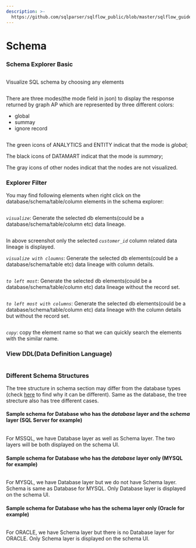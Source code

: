 ```yaml
---
description: >-
  https://github.com/sqlparser/sqlflow_public/blob/master/sqlflow_guide_cn.md#schema
---
```


# Schema

### Schema Explorer Basic

<figure><img src="../../.gitbook/assets/Screenshot from 2022-10-25 23-53-00.png" alt=""><figcaption></figcaption></figure>

Visualize SQL schema by choosing any elements

<figure><img src="../../.gitbook/assets/show_green_mode.gif" alt=""><figcaption></figcaption></figure>

There are three modes(the mode field in json) to display the response returned by graph AP which are represented by three different colors:

* global
* summay
* ignore record

<figure><img src="../../.gitbook/assets/Screenshot from 2022-10-26 00-10-45.png" alt=""><figcaption></figcaption></figure>

The green icons of ANALYTICS and ENTITY indicat that the mode is _global_;&#x20;

The black icons of DATAMART indicat that the mode is _summary_;&#x20;

The gray icons of other nodes indicat that the nodes are not visualized.

### Explorer Filter

You may find following elements when right click on the database/schema/table/column elements in the schema explorer:

<figure><img src="../../.gitbook/assets/Screenshot from 2022-10-28 00-47-20.png" alt=""><figcaption></figcaption></figure>

_`visualize`_: Generate the selected db elements(could be a database/schema/table/column etc) data lineage.

<figure><img src="../../.gitbook/assets/Screenshot from 2022-10-28 00-52-43.png" alt=""><figcaption></figcaption></figure>

In above screenshot only the selected _`customer_id`_ column related data lineage is displayed.

_`visualize with cloumns`_: Generate the selected db elements(could be a database/schema/table etc) data lineage with column details.

<figure><img src="../../.gitbook/assets/Screenshot from 2022-10-28 01-01-50.png" alt=""><figcaption></figcaption></figure>

_`to left most`_: Generate the selected db elements(could be a database/schema/table/column etc) data lineage without the record set.

<figure><img src="../../.gitbook/assets/Screenshot from 2022-10-28 01-08-06.png" alt=""><figcaption></figcaption></figure>

_`to left most with columns`_: Generate the selected db elements(could be a database/schema/table/column etc) data lineage with the column details but without the record set.

<figure><img src="../../.gitbook/assets/Screenshot from 2022-10-28 01-10-25.png" alt=""><figcaption></figcaption></figure>

_`copy`_: copy the element name so that we can quickly search the elements with the similar name.

### View DDL(Data Definition Language)

<figure><img src="../../.gitbook/assets/show_DDL.gif" alt=""><figcaption></figcaption></figure>

### Different Schema Structures&#x20;

The tree structure in schema section may differ from the database types (check [here](../../sqlflow-ingester/understanding-the-format-of-exported-data.md) to find why it can be different). Same as the database, the tree strecture also has tree different cases.

#### Sample schema for Database who has the _database_ layer and the _schema_ layer (SQL Server for example)

<figure><img src="../../.gitbook/assets/Screenshot from 2022-10-27 00-27-54.png" alt=""><figcaption></figcaption></figure>

For MSSQL, we have Database layer as well as Schema layer. The two layers will be both displayed on the schema UI.

#### Sample schema for Database who has the _database_ layer only (MYSQL for example)

<figure><img src="../../.gitbook/assets/Screenshot from 2022-10-27 00-30-27.png" alt=""><figcaption></figcaption></figure>

For MYSQL, we have Database layer but we do not have Schema layer. Schema is same as Database for MYSQL. Only Database layer is displayed on the schema UI.

#### Sample schema for Database who has the schema layer only (Oracle for example)

<figure><img src="../../.gitbook/assets/Screenshot from 2022-10-27 00-32-45.png" alt=""><figcaption></figcaption></figure>

For ORACLE, we have Schema layer but there is no Database layer for ORACLE. Only Schema layer is displayed on the schema UI.
